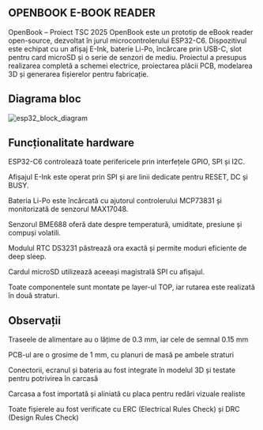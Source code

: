 ## OPENBOOK E-BOOK READER
OpenBook – Proiect TSC 2025
OpenBook este un prototip de eBook reader open-source, dezvoltat în jurul microcontrolerului ESP32-C6. Dispozitivul este echipat cu un afișaj E-Ink, baterie Li-Po, încărcare prin USB-C, slot pentru card microSD și o serie de senzori de mediu. Proiectul a presupus realizarea completă a schemei electrice, proiectarea plăcii PCB, modelarea 3D și generarea fișierelor pentru fabricație.

## Diagrama bloc
![esp32_block_diagram](https://github.com/user-attachments/assets/3ff822c3-2a7e-427a-aea1-734309ce878a)

## Funcționalitate hardware
ESP32-C6 controlează toate perifericele prin interfețele GPIO, SPI și I2C.

Afișajul E-Ink este operat prin SPI și are linii dedicate pentru RESET, DC și BUSY.

Bateria Li-Po este încărcată cu ajutorul controlerului MCP73831 și monitorizată de senzorul MAX17048.

Senzorul BME688 oferă date despre temperatură, umiditate, presiune și compuși volatili.

Modulul RTC DS3231 păstrează ora exactă și permite moduri eficiente de deep sleep.

Cardul microSD utilizează aceeași magistrală SPI cu afișajul.

Toate componentele sunt montate pe layer-ul TOP, iar rutarea este realizată în două straturi.


## Observații
Traseele de alimentare au o lățime de 0.3 mm, iar cele de semnal 0.15 mm

PCB-ul are o grosime de 1 mm, cu planuri de masă pe ambele straturi

Conectorii, ecranul și bateria au fost integrate în modelul 3D și testate pentru potrivirea în carcasă

Carcasa a fost importată și aliniată cu placa pentru redări vizuale realiste

Toate fișierele au fost verificate cu ERC (Electrical Rules Check) și DRC (Design Rules Check)
